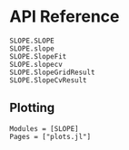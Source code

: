 # API Reference

```@docs
SLOPE.SLOPE
SLOPE.slope
SLOPE.SlopeFit
SLOPE.slopecv
SLOPE.SlopeGridResult
SLOPE.SlopeCvResult
```

## Plotting

```@autodocs
Modules = [SLOPE]
Pages = ["plots.jl"]
```
